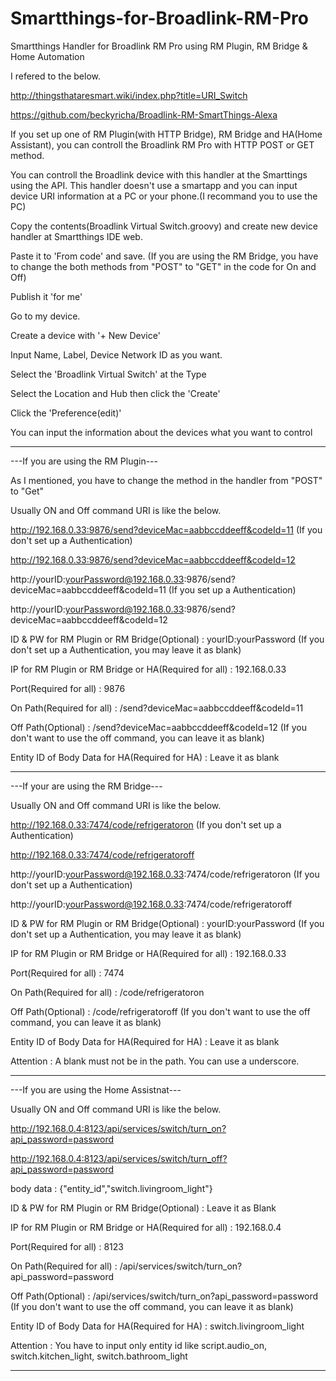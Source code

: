 # Smartthings-for-Broadlink-RM-Pro
Smartthings Handler for Broadlink RM Pro using RM Plugin, RM Bridge &amp; Home Automation

I refered to the below.

http://thingsthataresmart.wiki/index.php?title=URI_Switch

https://github.com/beckyricha/Broadlink-RM-SmartThings-Alexa

If you set up one of RM Plugin(with HTTP Bridge), RM Bridge and HA(Home Assistant), you can controll the Broadlink RM Pro with HTTP POST or GET method.

You can controll the Broadlink device with this handler at the Smarttings using the API. This handler doesn't use a smartapp and you can input device URI information at a PC or your phone.(I recommand you to use the PC)

Copy the contents(Broadlink Virtual Switch.groovy) and create new device handler at Smartthings IDE web.

Paste it to 'From code' and save.
(If you are using the RM Bridge, you have to change the both methods from "POST" to "GET" in the code for On and Off)

Publish it 'for me'

Go to my device.

Create a device with '+ New Device'

Input Name, Label, Device Network ID as you want.

Select the 'Broadlink Virtual Switch' at the Type

Select the Location and Hub then click the 'Create'

Click the 'Preference(edit)'

You can input the information about the devices what you want to control


---------------------------------------------------------------------------------------------------------------------------------------

---If you are using the RM Plugin---

As I mentioned, you have to change the method in the handler from "POST" to "Get"

Usually ON and Off command URI is like the below.

http://192.168.0.33:9876/send?deviceMac=aabbccddeeff&codeId=11 (If you don't set up a Authentication)

http://192.168.0.33:9876/send?deviceMac=aabbccddeeff&codeId=12

http://yourID:yourPassword@192.168.0.33:9876/send?deviceMac=aabbccddeeff&codeId=11 (If you set up a Authentication)

http://yourID:yourPassword@192.168.0.33:9876/send?deviceMac=aabbccddeeff&codeId=12

ID & PW for RM Plugin or RM Bridge(Optional) : yourID:yourPassword (If you don't set up a Authentication, you may leave it as blank)

IP for RM Plugin or RM Bridge or HA(Required for all) : 192.168.0.33

Port(Required for all) : 9876

On Path(Required for all) : /send?deviceMac=aabbccddeeff&codeId=11

Off Path(Optional) : /send?deviceMac=aabbccddeeff&codeId=12 (If you don't want to use the off command, you can leave it as blank)

Entity ID of Body Data for HA(Required for HA) : Leave it as blank

----------------------------------------------------------------------------------------------------------------------------------------

---If your are using the RM Bridge---

Usually ON and Off command URI is like the below.

http://192.168.0.33:7474/code/refrigeratoron (If you don't set up a Authentication)

http://192.168.0.33:7474/code/refrigeratoroff

http://yourID:yourPassword@192.168.0.33:7474/code/refrigeratoron (If you don't set up a Authentication)

http://yourID:yourPassword@192.168.0.33:7474/code/refrigeratoroff

ID & PW for RM Plugin or RM Bridge(Optional) : yourID:yourPassword (If you don't set up a Authentication, you may leave it as blank)

IP for RM Plugin or RM Bridge or HA(Required for all) : 192.168.0.33

Port(Required for all) : 7474

On Path(Required for all) : /code/refrigeratoron

Off Path(Optional) : /code/refrigeratoroff (If you don't want to use the off command, you can leave it as blank)

Entity ID of Body Data for HA(Required for HA) : Leave it as blank

Attention : A blank must not be in the path. You can use a underscore.

----------------------------------------------------------------------------------------------------------------------------------------

---If you are using the Home Assistnat---

Usually ON and Off command URI is like the below.

http://192.168.0.4:8123/api/services/switch/turn_on?api_password=password

http://192.168.0.4:8123/api/services/switch/turn_off?api_password=password

body data : {"entity_id","switch.livingroom_light"}

ID & PW for RM Plugin or RM Bridge(Optional) : Leave it as Blank

IP for RM Plugin or RM Bridge or HA(Required for all) : 192.168.0.4

Port(Required for all) : 8123

On Path(Required for all) : /api/services/switch/turn_on?api_password=password

Off Path(Optional) : /api/services/switch/turn_on?api_password=password (If you don't want to use the off command, you can leave it as blank)

Entity ID of Body Data for HA(Required for HA) : switch.livingroom_light

Attention : You have to input only entity id like script.audio_on, switch.kitchen_light, switch.bathroom_light

----------------------------------------------------------------------------------------------------------------------------------------

